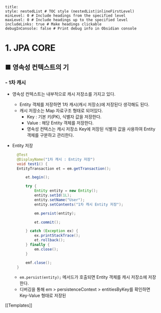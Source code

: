 ```table-of-contents
title: 
style: nestedList # TOC style (nestedList|inlineFirstLevel)
minLevel: 0 # Include headings from the specified level
maxLevel: 0 # Include headings up to the specified level
includeLinks: true # Make headings clickable
debugInConsole: false # Print debug info in Obsidian console
```

# 1. JPA CORE
## ■ 영속성 컨텍스트의 기

### - 1차 캐시
- 영속성 컨텍스트는 내부적으로 캐시 저장소를 가지고 있다.
	- Entity 객체를 저장하면 1차 캐시(캐시 저장소)에 저장된다 생각해도 된다.
	- 캐시 저장소는 Map 자료구조 형태로 되어있다.
		- Key : 기본 키(PK), 식별자 값을 저장한다.
		- Value : 해당 Entity 객체를 저장한다.
		- 영속성 컨텍스는 캐시 저장소 Key에 저장된 식별자 값을 사용하여 Entity 객체를 구분하고 관리한다.

- Entity 저장
  ``` java
	@Test
	@DisplayName("1차 캐시 : Entity 저장")
	void test1() {
    EntityTransaction et = em.getTransaction();

	    et.begin();

	    try {
	        Entity entity = new Entity();
	        entity.setId(1L);
	        entity.setName("User");
	        entity.setContents("1차 캐시 Entity 저장");

	        em.persist(entity);

	        et.commit();

	    } catch (Exception ex) {
	        ex.printStackTrace();
	        et.rollback();
	    } finally {
	        em.close();
	    }

	    emf.close();
	}
	```
	- `em.persist(entity);` 메서드가 호출되면 Entity 객체를 캐시 저장소에 저장한다.
	- 디버깅을 통해 em > persistenceContext > entitiesByKey를 확인하면 Key-Value 형태로 저장된 






[[Templates]]
